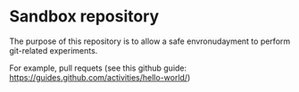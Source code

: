 # Sandbox repository
The purpose of this repository is to allow a safe envronudayment to perform git-related experiments.

For example, pull requets (see this github guide: https://guides.github.com/activities/hello-world/)
